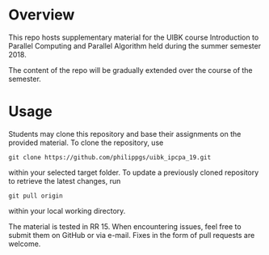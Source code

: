 # Overview
This repo hosts supplementary material for the UIBK course Introduction to Parallel Computing and Parallel Algorithm held during the summer semester 2018.

The content of the repo will be gradually extended over the course of the semester.


# Usage
Students may clone this repository and base their assignments on the provided material. To clone the repository, use
```
git clone https://github.com/philippgs/uibk_ipcpa_19.git
```
within your selected target folder. To update a previously cloned repository to retrieve the latest changes, run
```
git pull origin
```
within your local working directory.


The material is tested in RR 15. When encountering issues, feel free to submit them on GitHub or via e-mail. Fixes in the form of pull requests are welcome.
